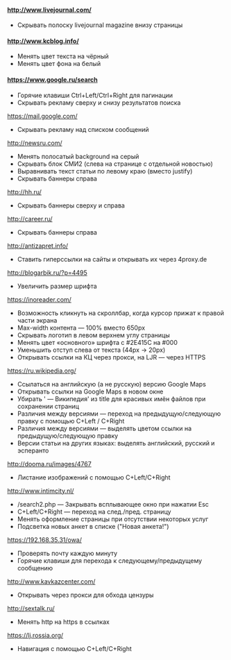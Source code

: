 #### http://www.livejournal.com/
* Скрывать полоску livejournal magazine внизу страницы

#### http://www.kcblog.info/

* Менять цвет текста на чёрный
* Менять цвет фона на белый

#### https://www.google.ru/search
* Горячие клавиши Ctrl+Left/Ctrl+Right для пагинации
* Скрывать рекламу сверху и снизу результатов поиска

https://mail.google.com/
  * Скрывать рекламу над списком сообщений

http://newsru.com/
  * Менять полосатый background на серый
  * Скрывать блок СМИ2 (слева на странице с отдельной новостью)
  * Выравнивать текст статьи по левому краю (вместо justify)
  * Скрывать баннеры справа

http://hh.ru/
  * Скрывать баннеры сверху и справа

http://career.ru/
  * Скрывать баннеры справа

http://antizapret.info/
  * Ставить гиперссылки на сайты и открывать их через 4proxy.de

http://blogarbik.ru/?p=4495
  * Увеличить размер шрифта

https://inoreader.com/
  * Возможность кликнуть на скроллбар, когда курсор прижат к правой части экрана
  * Max-width контента — 100% вместо 650px
  * Скрывать логотип в левом верхнем углу страницы
  * Менять цвет «основного» шрифта с #2E415C на #000
  * Уменьшить отступ слева от текста (44px → 20px)
  * Открывать ссылки на КЦ через прокси, на LJR — через HTTPS

https://ru.wikipedia.org/
  * Ссылаться на английскую (а не русскую) версию Google Maps
  * Открывать ссылки на Google Maps в новом окне
  * Убирать ' — Википедия' из title для красивых имён файлов при сохранении страниц
  * Различия между версиями — переход на предыдущую/следующую правку с помощью C+Left / C+Right
  * Различия между версиями — выделять цветом ссылки на предыдущую/следующую правку
  * Версии статьи на других языках: выделять английский, русский и эсперанто

http://dooma.ru/images/4767
  * Листание изображений с помощью C+Left/C+Right

http://www.intimcity.nl/
  * /search2.php — Закрывать всплывающее окно при нажатии Esc
  * C+Left/C+Right — переход на след./пред. страницу
  * Менять оформление страницы при отсутствии некоторых услуг
  * Подсветка новых анкет в списке ("Новая анкета!")

https://192.168.35.31/owa/
  * Проверять почту каждую минуту
  * Горячие клавиши для перехода к следующему/предыдущему сообщению

http://www.kavkazcenter.com/
  * Открывать через прокси для обхода цензуры

http://sextalk.ru/
  * Менять http на https в ссылках

https://lj.rossia.org/
  * Навигация с помощью C+Left/C+Right
